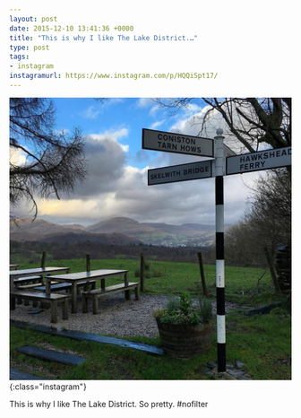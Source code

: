```yaml
---
layout: post
date: 2015-12-10 13:41:36 +0000
title: "This is why I like The Lake District.…"
type: post
tags:
- instagram
instagramurl: https://www.instagram.com/p/HQQiSpt17/
---
```


![Instagram - HQQiSpt17](/img/HQQiSpt17.jpg){:class="instagram"}

This is why I like The Lake District. So pretty. #nofilter
